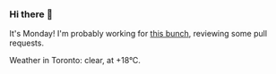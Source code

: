 ### Hi there :wave:

It's Monday! I'm probably working for [this bunch](https://github.com/kohofinancial), reviewing some pull requests.

Weather in Toronto: clear, at +18°C.
